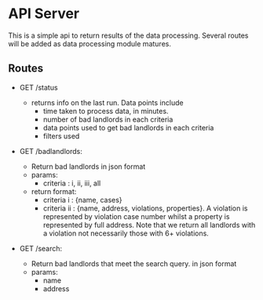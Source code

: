 # API Server

This is a simple api to return results of the data processing. Several routes will be added as data processing module matures.

## Routes

- GET /status

  - returns info on the last run. Data points include
    - time taken to process data, in minutes.
    - number of bad landlords in each criteria
    - data points used to get bad landlords in each criteria
    - filters used

- GET /badlandlords:

  - Return bad landlords in json format
  - params:
    - criteria : i, ii, iii, all
  - return format:
    - criteria i : {name, cases}
    - criteria ii : {name, address, violations, properties}. A violation is represented by violation case number whilst a property is represented by full address. Note that we return all landlords with a violation not necessarily those with 6+ violations. 

- GET /search:

  - Return bad landlords that meet the search query. in json format
  - params:
    - name
    - address
